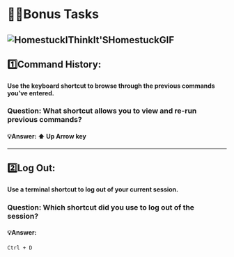 # 🧑‍💻Bonus Tasks
![HomestuckIThinkIt'SHomestuckGIF](https://github.com/user-attachments/assets/c62ed228-2465-4369-b6b2-43966de88884)
---
## 1️⃣Command History:
#### Use the keyboard shortcut to browse through the previous commands you’ve entered.
### Question: What shortcut allows you to view and re-run previous commands?

#### 💡Answer: ⬆️ Up Arrow key
---

## 2️⃣Log Out:
#### Use a terminal shortcut to log out of your current session.
### Question: Which shortcut did you use to log out of the session?
#### 💡Answer: 
```bash
Ctrl + D
```



